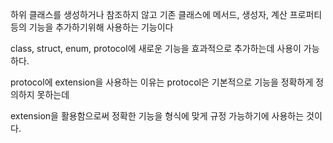 하위 클래스를 생성하거나 참조하지 않고 기존 클래스에 메서드, 생성자, 계산 프로퍼티 등의 기능을 추가하기위해 사용하는 기능이다

class, struct, enum, protocol에 새로운 기능을 효과적으로 추가하는데 사용이 가능하다.


protocol에 extension을 사용하는 이유는 protocol은 기본적으로 기능을 정확하게 정의하지 못하는데

extension을 활용함으로써 정확한 기능을 형식에 맞게 규정 가능하기에 사용하는 것이다.